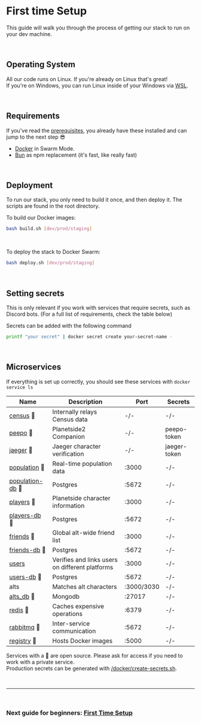 # First time Setup

This guide will walk you through the process of getting our stack to run on your dev machine.

<br>

## Operating System

All our code runs on Linux. If you're already on Linux that's great!<br>
If you're on Windows, you can run Linux inside of your Windows via [WSL](https://learn.microsoft.com/en-us/windows/wsl/install).

<br>

## Requirements

If you've read the [prerequisites](./Prerequisites.md), you already have these installed and can jump to the next step 😎

- [Docker](https://www.docker.com/) in Swarm Mode.
- [Bun](https://bun.sh/docs/cli/install) as npm replacement (it's fast, like really fast)

<br>

## Deployment

To run our stack, you only need to build it once, and then deploy it. The scripts are found in the root directory.
<br>

To build our Docker images:

```sh
bash build.sh [dev/prod/staging]
```

<br>

To deploy the stack to Docker Swarm:

```sh
bash deploy.sh [dev/prod/staging]
```

<br>

## Setting secrets

This is only relevant if you work with services that require secrets, such as Discord bots. (For a full list of requirements, check the table below)
<br>

Secrets can be added with the following command

```sh
printf "your secret" | docker secret create your-secret-name -
```

<br>

## Microservices

If everything is set up correctly, you should see these services with `docker service ls`

| Name                                                        | Description                                     | Port       | Secrets      |
| ----------------------------------------------------------- | ----------------------------------------------- | ---------- | ------------ |
| [census](/services/census/) 🔹                              | Internally relays Census data                   | -/-        | -/-          |
| [peepo](/services/peepo/) 🔹                                | Planetside2 Companion                           | -/-        | peepo-token  |
| [jaeger](/services/jaeger/) 🔹                              | Jaeger character verification                   | -/-        | jaeger-token |
| [population](/services/population/) 🔹                      | Real-time population data                       | :3000      | -/-          |
| [population-db](https://github.com/postgres/postgres) 🔹    | Postgres                                        | :5672      | -/-          |
| [players](/services/players/) 🔹                            | Planetside character information                | :3000      | -/-          |
| [players-db](https://github.com/postgres/postgres) 🔹       | Postgres                                        | :5672      | -/-          |
| [friends](/services/players/) 🔹                            | Global alt-wide friend list                     | :3000      | -/-          |
| [friends-db](https://github.com/postgres/postgres) 🔹       | Postgres                                        | :5672      | -/-          |
| [users](/services/users/)                                   | Verifies and links users on different platforms | :3000      | -/-          |
| [users-db](https://github.com/postgres/postgres) 🔹         | Postgres                                        | :5672      | -/-          |
| alts                                                        | Matches alt characters                          | :3000/3030 | -/-          |
| [alts_db](https://github.com/mongodb/mongo) 🔹              | Mongodb                                         | :27017     | -/-          |
| [redis](https://github.com/redis/redis) 🔹                  | Caches expensive operations                     | :6379      | -/-          |
| [rabbitmq](https://github.com/rabbitmq/rabbitmq-server) 🔹  | Inter-service communication                     | :5672      | -/-          |
| [registry](https://github.com/distribution/distribution) 🔹 | Hosts Docker images                             | :5000      | -/-          |

Services with a 🔹 are open source. Please ask for access if you need to work with a private service.<br>
Production secrets can be generated with [/docker/create-secrets.sh](/docker/create-secrets.sh).

<br>

---

<br>

### Next guide for beginners: [First Time Setup](/docs/First-Time-Setup.md)
